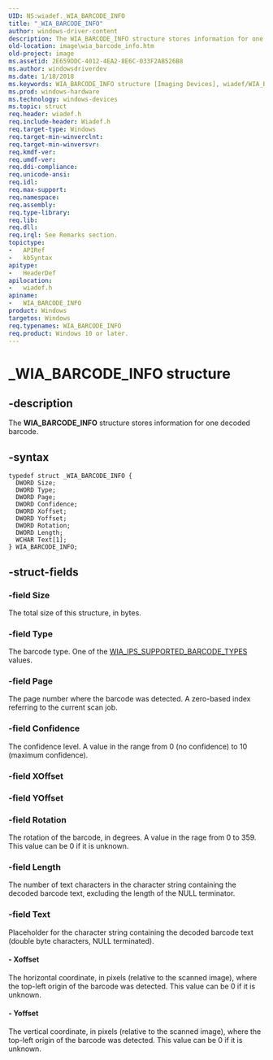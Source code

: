 ```yaml
---
UID: NS:wiadef._WIA_BARCODE_INFO
title: "_WIA_BARCODE_INFO"
author: windows-driver-content
description: The WIA_BARCODE_INFO structure stores information for one decoded barcode.
old-location: image\wia_barcode_info.htm
old-project: image
ms.assetid: 2E659DDC-4012-4EA2-8E6C-033F2AB526B8
ms.author: windowsdriverdev
ms.date: 1/18/2018
ms.keywords: WIA_BARCODE_INFO structure [Imaging Devices], wiadef/WIA_BARCODE_INFO, WIA_BARCODE_INFO, _WIA_BARCODE_INFO, image.wia_barcode_info
ms.prod: windows-hardware
ms.technology: windows-devices
ms.topic: struct
req.header: wiadef.h
req.include-header: Wiadef.h
req.target-type: Windows
req.target-min-winverclnt: 
req.target-min-winversvr: 
req.kmdf-ver: 
req.umdf-ver: 
req.ddi-compliance: 
req.unicode-ansi: 
req.idl: 
req.max-support: 
req.namespace: 
req.assembly: 
req.type-library: 
req.lib: 
req.dll: 
req.irql: See Remarks section.
topictype:
-	APIRef
-	kbSyntax
apitype:
-	HeaderDef
apilocation:
-	wiadef.h
apiname:
-	WIA_BARCODE_INFO
product: Windows
targetos: Windows
req.typenames: WIA_BARCODE_INFO
req.product: Windows 10 or later.
---
```


# _WIA_BARCODE_INFO structure


## -description


The <b>WIA_BARCODE_INFO</b> structure stores information for one decoded barcode.


## -syntax


````
typedef struct _WIA_BARCODE_INFO {
  DWORD Size;
  DWORD Type;
  DWORD Page;
  DWORD Confidence;
  DWORD Xoffset;
  DWORD Yoffset;
  DWORD Rotation;
  DWORD Length;
  WCHAR Text[1];
} WIA_BARCODE_INFO;
````


## -struct-fields




### -field Size

The total size of this structure, in bytes.


### -field Type

The barcode type. One of the <a href="https://msdn.microsoft.com/library/windows/hardware/hh706268">WIA_IPS_SUPPORTED_BARCODE_TYPES</a> values.


### -field Page

The page number where the barcode was detected. A zero-based index referring to the current scan job.


### -field Confidence

The confidence level. A value in the range from 0 (no confidence) to 10 (maximum confidence).


### -field XOffset

 


### -field YOffset

 


### -field Rotation

The rotation of the barcode, in degrees. A value in the rage from 0 to 359. This value can be 0 if it is unknown.


### -field Length

The number of text characters in the character string containing the decoded barcode text, excluding the length of the NULL terminator.


### -field Text

Placeholder for the character string containing the decoded barcode text (double byte characters, NULL terminated).


#### - Xoffset

The horizontal coordinate, in pixels (relative to the scanned image), where the top-left origin of the barcode was detected. This value can be 0 if it is unknown.


#### - Yoffset

The vertical coordinate, in pixels (relative to the scanned image), where the top-left origin of the barcode was detected. This value can be 0 if it is unknown.

